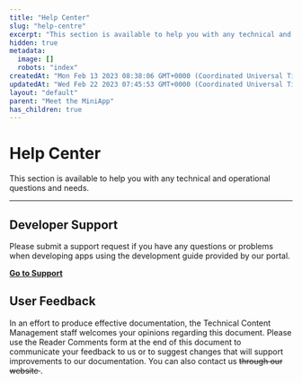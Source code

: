 ```yaml
---
title: "Help Center"
slug: "help-centre"
excerpt: "This section is available to help you with any technical and operational questions and needs."
hidden: true
metadata: 
  image: []
  robots: "index"
createdAt: "Mon Feb 13 2023 08:38:06 GMT+0000 (Coordinated Universal Time)"
updatedAt: "Wed Feb 22 2023 07:45:53 GMT+0000 (Coordinated Universal Time)"
layout: "default"
parent: "Meet the MiniApp"
has_children: true
---
```

# Help Center 
This section is available to help you with any technical and operational questions and needs.

***

## Developer Support

Please submit a support request if you have any questions or problems when developing apps using the development guide provided by our portal.

[**Go to Support**](doc:support)

## User Feedback

In an effort to produce effective documentation, the Technical Content Management staff welcomes your opinions regarding this document. Please use the Reader Comments form at the end of this document to communicate your feedback to us or to suggest changes that will support improvements to our documentation. You can also contact us ~~through our website <Website Name>~~.
